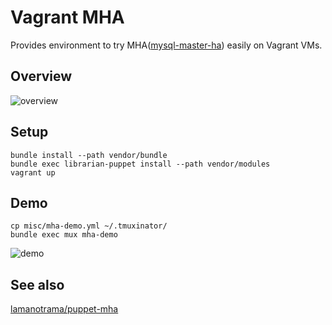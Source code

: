# Vagrant MHA

Provides environment to try MHA([mysql-master-ha](https://code.google.com/p/mysql-master-ha/)) easily on Vagrant VMs.

## Overview

![overview](https://cloud.githubusercontent.com/assets/329120/5428286/a0ef9646-8400-11e4-9ddb-29824302ea58.png)

## Setup

```
bundle install --path vendor/bundle
bundle exec librarian-puppet install --path vendor/modules
vagrant up
```

## Demo

```
cp misc/mha-demo.yml ~/.tmuxinator/
bundle exec mux mha-demo
```

![demo](https://cloud.githubusercontent.com/assets/329120/4963945/e8a0eab2-6736-11e4-8823-1616f8033ff7.gif)

## See also

[lamanotrama/puppet-mha](https://github.com/lamanotrama/puppet-mha)
